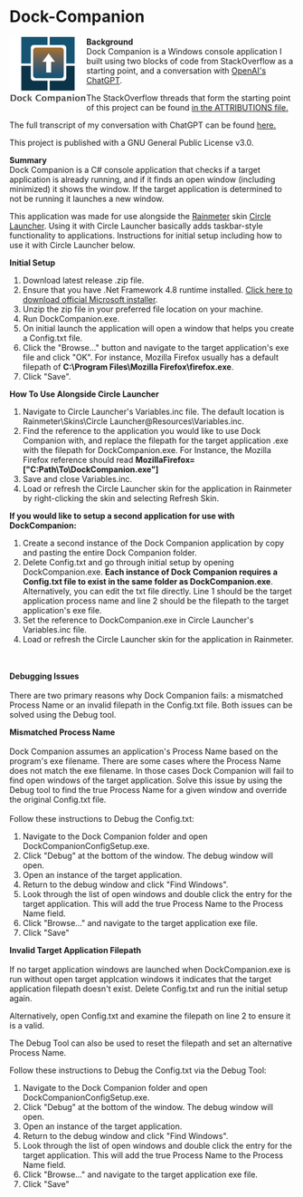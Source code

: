 # Dock-Companion
<img src="https://github.com/tronfacex/Dock-Companion/blob/master/DC-Logo-Text.png" width="27%" ALIGN="left"></img>
<strong>Background</strong></br>
Dock Companion is a Windows console application I built using two blocks of code from StackOverflow as a starting point, and a conversation with <a href="https://openai.com/blog/chatgpt/"> OpenAI's ChatGPT</a>.

The StackOverflow threads that form the starting point of this project can be found [in the ATTRIBUTIONS file.](ATTRIBUTIONS.md)

The full transcript of my conversation with ChatGPT can be found [here.](ChatGPT-Transcript-1-26-22.pdf)

This project is published with a GNU General Public License v3.0.

<strong>Summary</strong></br>
Dock Companion is a C# console application that checks if a target application is already running, and if it finds an open window (including minimized) it shows the window. If the target application is determined to not be running it launches a new window. 

This application was made for use alongside the <a href="https://www.rainmeter.net/">Rainmeter</a> skin <a href="https://visualskins.com/skin/circle-launcher">Circle Launcher</a>. Using it with Circle Launcher basically adds taskbar-style functionality to applications. Instructions for initial setup including how to use it with Circle Launcher below.

<strong>Initial Setup</strong></br>
1. Download latest release .zip file.
2. Ensure that you have .Net Framework 4.8 runtime installed. <a href="https://dotnet.microsoft.com/en-us/download/dotnet-framework/thank-you/net48-web-installer"> Click here to download official Microsoft installer</a>.
3. Unzip the zip file in your preferred file location on your machine.
4. Run DockCompanion.exe.
5. On initial launch the application will open a window that helps you create a Config.txt file. 
6. Click the "Browse..." button and navigate to the target application's exe file and click "OK". For instance, Mozilla Firefox usually has a default filepath of <strong>C:\Program Files\Mozilla Firefox\firefox.exe</strong>.
7. Click "Save".

<strong>How To Use Alongside Circle Launcher</strong></br>
1. Navigate to Circle Launcher's Variables.inc file. The default location is Rainmeter\Skins\Circle Launcher\@Resources\Variables.inc.
2. Find the reference to the application you would like to use Dock Companion with, and replace the filepath for the target application .exe with the filepath for DockCompanion.exe. For Instance, the Mozilla Firefox reference should read <strong>MozillaFirefox=["C:Path\To\DockCompanion.exe"]</strong>
3. Save and close Variables.inc.
4. Load or refresh the Circle Launcher skin for the application in Rainmeter by right-clicking the skin and selecting Refresh Skin.

<strong>If you would like to setup a second application for use with DockCompanion:</strong>
1. Create a second instance of the Dock Companion application by copy and pasting the entire Dock Companion folder.
2. Delete Config.txt and go through initial setup by opening DockCompanion.exe. <strong>Each instance of Dock Companion requires a Config.txt file to exist in the same folder as DockCompanion.exe</strong>. Alternatively, you can edit the txt file directly. Line 1 should be the target application process name and line 2 should be the filepath to the target application's exe file. 
3. Set the reference to DockCompanion.exe in Circle Launcher's Variables.inc file.
4. Load or refresh the Circle Launcher skin for the application in Rainmeter.


</br></br><strong>Debugging Issues</strong></br></br>
There are two primary reasons why Dock Companion fails: a mismatched Process Name or an invalid filepath in the Config.txt file. Both issues can be solved using the Debug tool.

<strong>Mismatched Process Name</strong></br></br>
Dock Companion assumes an application's Process Name based on the program's exe filename. There are some cases where the Process Name does not match the exe filename. In those cases Dock Companion will fail to find open windows of the target application. Solve this issue by using the Debug tool to find the true Process Name for a given window and override the original Config.txt file.</br></br> Follow these instructions to Debug the Config.txt:
1. Navigate to the Dock Companion folder and open DockCompanionConfigSetup.exe.
2. Click "Debug" at the bottom of the window. The debug window will open.
3. Open an instance of the target application.
4. Return to the debug window and click "Find Windows".
5. Look through the list of open windows and double click the entry for the target application. This will add the true Process Name to the Process Name field.
6. Click "Browse..." and navigate to the target application exe file.
7. Click "Save"

<strong>Invalid Target Application Filepath</strong></br></br>
If no target application windows are launched when DockCompanion.exe is run without open target applcation windows it indicates that the target application filepath doesn't exist. Delete Config.txt and run the initial setup again. 

Alternatively, open Config.txt and examine the filepath on line 2 to ensure it is a valid.

The Debug Tool can also be used to reset the filepath and set an alternative Process Name. 

Follow these instructions to Debug the Config.txt via the Debug Tool:
1. Navigate to the Dock Companion folder and open DockCompanionConfigSetup.exe.
2. Click "Debug" at the bottom of the window. The debug window will open.
3. Open an instance of the target application.
4. Return to the debug window and click "Find Windows".
5. Look through the list of open windows and double click the entry for the target application. This will add the true Process Name to the Process Name field.
6. Click "Browse..." and navigate to the target application exe file.
7. Click "Save"
